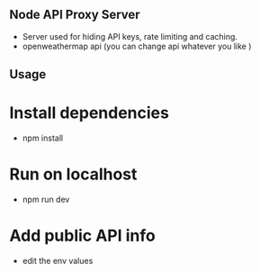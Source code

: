 ## Node API Proxy Server

- Server used for hiding API keys, rate limiting and caching.
- openweathermap api (you can change api whatever you like )

## Usage

# Install dependencies

- npm install

# Run on localhost

- npm run dev

# Add public API info

- edit the env values